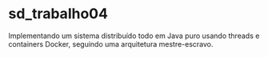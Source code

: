 # sd_trabalho04
 Implementando um sistema distribuído todo em Java puro usando threads e containers Docker,  seguindo uma arquitetura mestre-escravo. 

